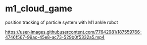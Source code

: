 # m1_cloud_game
position tracking of particle system with M1 ankle robot




https://user-images.githubusercontent.com/77642981/187559766-4746f567-99ac-45e8-ac73-529b0f5332a5.mp4


